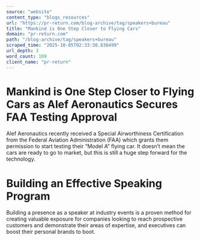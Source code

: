 ```yaml
---
source: "website"
content_type: "blogs_resources"
url: "https://pr-return.com/blog-archive/tag/speakers+bureau"
title: "Mankind is One Step Closer to Flying Cars"
domain: "pr-return.com"
path: "/blog-archive/tag/speakers+bureau"
scraped_time: "2025-10-05T02:33:30.836499"
url_depth: 3
word_count: 109
client_name: "pr-return"
---
```


# Mankind is One Step Closer to Flying Cars as Alef Aeronautics Secures FAA Testing Approval

Alef Aeronautics recently received a Special Airworthiness Certification from the Federal Aviation Administration (FAA) which grants them permission to start testing their “Model A” flying car. It doesn’t mean the cars are ready to go to market, but this is still a huge step forward for the technology.

# Building an Effective Speaking Program

Building a presence as a speaker at industry events is a proven method for creating valuable exposure for companies looking to reach prospective customers and demonstrate their areas of expertise, and executives can boost their personal brands to boot.